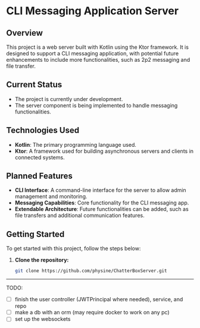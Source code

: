 # CLI Messaging Application Server

## Overview
This project is a web server built with Kotlin using the Ktor framework. It is designed to support a CLI messaging application, with potential future enhancements to include more functionalities, such as 2p2 messaging and file transfer. 

## Current Status
- The project is currently under development.
- The server component is being implemented to handle messaging functionalities.

## Technologies Used
- **Kotlin**: The primary programming language used.
- **Ktor**: A framework used for building asynchronous servers and clients in connected systems.

## Planned Features
- **CLI Interface**: A command-line interface for the server to allow admin management and monitoring.
- **Messaging Capabilities**: Core functionality for the CLI messaging app.
- **Extendable Architecture**: Future functionalities can be added, such as file transfers and additional communication features.

## Getting Started
To get started with this project, follow the steps below:

1. **Clone the repository:**
   ```bash
   git clone https://github.com/physine/ChatterBoxServer.git
   
***

TODO:
- [ ] finish the user controller (JWTPrincipal where needed), service, and repo  
- [ ] make a db with an orm (may require docker to work on any pc)
- [ ] set up the websockets